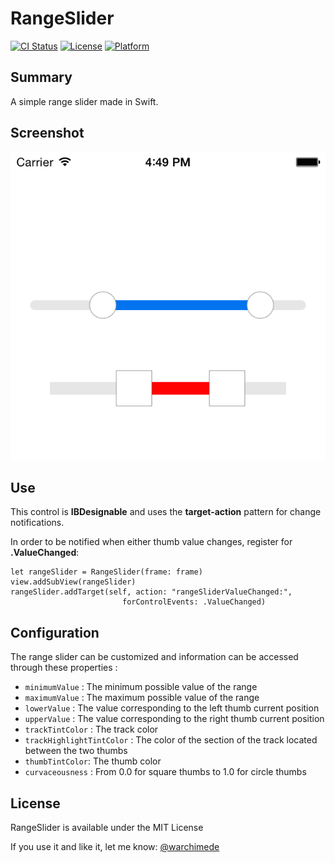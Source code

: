# RangeSlider

[![CI Status](https://img.shields.io/travis/warchimede/RangeSlider.svg?style=flat)](https://travis-ci.org/warchimede/RangeSlider)
[![License](https://img.shields.io/cocoapods/l/CellAnimator.svg?style=flat)](http://cocoapods.org/pods/CellAnimator)
[![Platform](https://img.shields.io/cocoapods/p/CellAnimator.svg?style=flat)](http://cocoapods.org/pods/CellAnimator)

## Summary
A simple range slider made in Swift.

## Screenshot
![](https://github.com/warchimede/RangeSlider/blob/master/Screenshot.png?raw=true)

## Use
This control is **IBDesignable** and uses the **target-action** pattern for change notifications.

In order to be notified when either thumb value changes, register for **.ValueChanged**:

    let rangeSlider = RangeSlider(frame: frame)
    view.addSubView(rangeSlider)
    rangeSlider.addTarget(self, action: "rangeSliderValueChanged:",
                             forControlEvents: .ValueChanged)

## Configuration
The range slider can be customized and information can be accessed through these properties :

  + `minimumValue` : The minimum possible value of the range
  + `maximumValue` : The maximum possible value of the range
  + `lowerValue` : The value corresponding to the left thumb current position
  + `upperValue` : The value corresponding to the right thumb current position
  + `trackTintColor` : The track color
  + `trackHighlightTintColor` : The color of the section of the track located between the two thumbs
  + `thumbTintColor`: The thumb color
  + `curvaceousness` : From 0.0 for square thumbs to 1.0 for circle thumbs

## License
RangeSlider is available under the MIT License

If you use it and like it, let me know: [@warchimede](http://twitter.com/warchimede)
